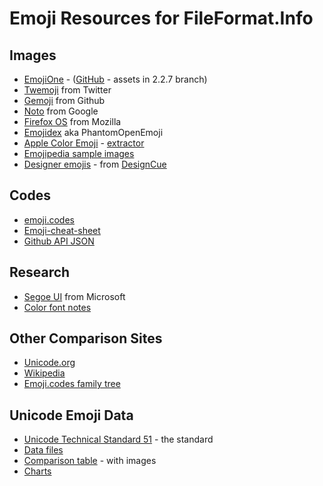 Emoji Resources for FileFormat.Info
===================================

Images
------
 * [EmojiOne](https://www.emojione.com/) - ([GitHub](https://github.com/emojione/emojione/tree/2.2.7/assets) - assets in 2.2.7 branch)
 * [Twemoji](https://github.com/twitter/twemoji/tree/gh-pages/2/svg) from Twitter
 * [Gemoji](https://github.com/github/gemoji) from Github
 * [Noto](https://github.com/googlei18n/noto-emoji) from Google
 * [Firefox OS](https://github.com/mozilla/fxemoji) from Mozilla
 * [Emojidex](https://github.com/emojidex/emojidex-vectors) aka PhantomOpenEmoji
 * [Apple Color Emoji](https://en.wikipedia.org/wiki/Apple_Color_Emoji) - [extractor](https://github.com/tmm1/emoji-extractor)
 * [Emojipedia sample images](https://emojipedia.org/emojipedia/)
 * [Designer emojis](https://www.dropbox.com/s/59ru27fq642m8l0/Designer_Emojis_DesignCue_Updated.zip) - from [DesignCue](https://www.designcue.io/)

Codes
-----
 * [emoji.codes](https://www.emoji.codes/)
 * [Emoji-cheat-sheet](https://github.com/WebpageFX/emoji-cheat-sheet.com)
 * [Github API JSON](https://api.github.com/emojis)
 
Research
--------
 * [Segoe UI](https://en.wikipedia.org/wiki/Segoe#Emoji_demo) from Microsoft
 * [Color font notes](http://blog.symbolset.com/multicolor-fonts)

Other Comparison Sites
----------------------
 * [Unicode.org](http://unicode.org/emoji/charts/full-emoji-list.html)
 * [Wikipedia](https://commons.wikimedia.org/wiki/Emoji)
 * [Emoji.codes family tree](https://emoji.codes/family)

Unicode Emoji Data
------------------
 * [Unicode Technical Standard 51](http://unicode.org/reports/tr51/tr51-12.html) - the standard
 * [Data files](http://unicode.org/Public/emoji/5.0/)
 * [Comparison table](http://unicode.org/emoji/charts/full-emoji-list.html) - with images
 * [Charts](http://unicode.org/emoji/charts/index.html)

